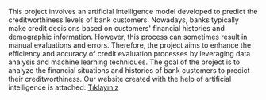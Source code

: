 This project involves an artificial intelligence model developed to predict the creditworthiness levels of bank customers. Nowadays, banks typically make credit decisions based on customers' financial histories and demographic information. However, this process can sometimes result in manual evaluations and errors. Therefore, the project aims to enhance the efficiency and accuracy of credit evaluation processes by leveraging data analysis and machine learning techniques.
The goal of the project is to analyze the financial situations and histories of bank customers to predict their creditworthiness.
Our website created with the help of artificial intelligence is attached:
[Tıklayınız]([https://nisakurt.github.io/Artificial-Intelligence-Powered-Bank-Assistant/index.html](https://411b6de7-4712-4b12-b5ea-9e2af18668de-00-f6i04wol69gt.sisko.replit.dev/))


